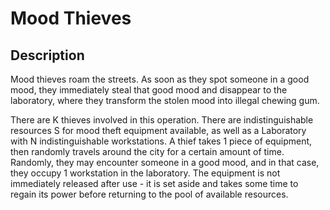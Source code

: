 # Mood Thieves

## Description
Mood thieves roam the streets.
As soon as they spot someone in a good mood, they immediately steal that good mood and disappear to the laboratory, where they transform the stolen mood into illegal chewing gum.

There are K thieves involved in this operation.
There are indistinguishable resources S for mood theft equipment available, as well as a Laboratory with N indistinguishable workstations.
A thief takes 1 piece of equipment, then randomly travels around the city for a certain amount of time.
Randomly, they may encounter someone in a good mood, and in that case, they occupy 1 workstation in the laboratory.
The equipment is not immediately released after use - it is set aside and takes some time to regain its power before returning to the pool of available resources.
